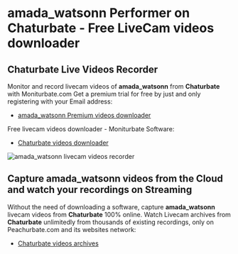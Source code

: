 # amada_watsonn Performer on Chaturbate - Free LiveCam videos downloader

## Chaturbate Live Videos Recorder

Monitor and record livecam videos of **amada_watsonn** from **Chaturbate** with Moniturbate.com
Get a premium trial for free by just and only registering with your Email address:
* [amada_watsonn Premium videos downloader](https://moniturbate.com/request-demo-licence-key.html)

Free livecam videos downloader - Moniturbate Software:
* [Chaturbate videos downloader](https://moniturbate.com/moniturbate-download-software.html)

![amada_watsonn livecam videos recorder](https://peachurnet.com/templates/moniturbate-software.png)


## Capture amada_watsonn videos from the Cloud and watch your recordings on Streaming

Without the need of downloading a software, capture **amada_watsonn** livecam videos from **Chaturbate** 100% online.
Watch Livecam archives from **Chaturbate** unlimitedly from thousands of existing recordings, only on Peachurbate.com and its websites network:
* [Chaturbate videos archives](https://peachurnet.com/)